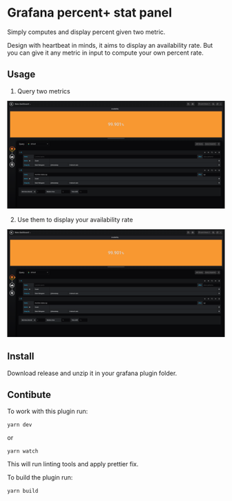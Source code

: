 # Grafana percent+ stat panel

Simply computes and display percent given two metric.

Design with heartbeat in minds, it aims to display an availability rate. 
But you can give it any metric in input to compute your own percent rate.

## Usage

 1. Query two metrics

![Configure grafana queries](docs/query.png "Configure grafana queries")

 2. Use them to display your availability rate

![Configure metrics in plugin panel](docs/query.png "Choose metrics and configure threshold in plugin panel")

## Install

Download release and unzip it in your grafana plugin folder.

## Contibute

To work with this plugin run:
```
yarn dev
```

or
```
yarn watch
```

This will run linting tools and apply prettier fix.


To build the plugin run:
```
yarn build
```
